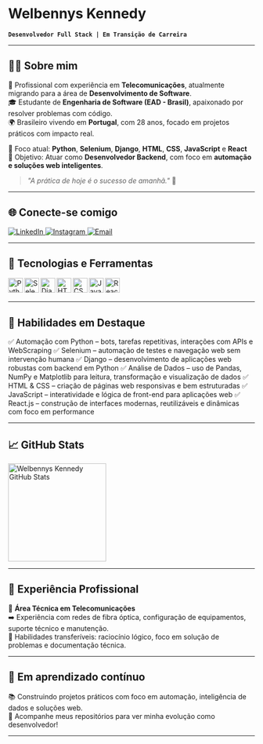 # Welbennys Kennedy

**`Desenvolvedor Full Stack | Em Transição de Carreira`**

---

## 👨‍💻 Sobre mim

💼 Profissional com experiência em **Telecomunicações**, atualmente migrando para a área de **Desenvolvimento de Software**.  
🎓 Estudante de **Engenharia de Software (EAD - Brasil)**, apaixonado por resolver problemas com código.  
🌍 Brasileiro vivendo em **Portugal**, com 28 anos, focado em projetos práticos com impacto real.

📌 Foco atual: **Python**, **Selenium**, **Django**, **HTML**, **CSS**, **JavaScript** e **React**  
🚀 Objetivo: Atuar como **Desenvolvedor Backend**, com foco em **automação e soluções web inteligentes**.

> _"A prática de hoje é o sucesso de amanhã."_ 💬

---

## 🌐 Conecte-se comigo

<p align="left">
    <a href="https://www.linkedin.com/in/seu-usuario-linkedin/" target="_blank">
        <img alt="LinkedIn" title="LinkedIn" src="https://img.shields.io/badge/LinkedIn-0077B5?style=for-the-badge&logo=linkedin&logoColor=white"/>
    </a>
    <a href="https://www.instagram.com/seu-usuario-instagram/" target="_blank">
        <img alt="Instagram" title="Instagram" src="https://img.shields.io/badge/Instagram-E4405F?style=for-the-badge&logo=instagram&logoColor=white"/>
    </a>
    <a href="mailto:seuemail@exemplo.com" target="_blank">
        <img alt="Email" title="Email" src="https://img.shields.io/badge/Email-D14836?style=for-the-badge&logo=gmail&logoColor=white"/>
    </a>
</p>

---

## 🚀 Tecnologias e Ferramentas

<img align="left" alt="Python" title="Python" width="30px" src="https://cdn.jsdelivr.net/gh/devicons/devicon/icons/python/python-original.svg"/>
<img align="left" alt="Selenium" title="Selenium" width="30px" src="https://cdn.jsdelivr.net/gh/devicons/devicon/icons/selenium/selenium-original.svg"/>
<img align="left" alt="Django" title="Django" width="30px" src="https://cdn.jsdelivr.net/gh/devicons/devicon/icons/django/django-plain.svg"/>
<img align="left" alt="HTML" title="HTML" width="30px" src="https://cdn.jsdelivr.net/gh/devicons/devicon/icons/html5/html5-original.svg"/>
<img align="left" alt="CSS" title="CSS" width="30px" src="https://cdn.jsdelivr.net/gh/devicons/devicon/icons/css3/css3-original.svg"/>
<img align="left" alt="JavaScript" title="JavaScript" width="30px" src="https://cdn.jsdelivr.net/gh/devicons/devicon/icons/javascript/javascript-original.svg"/>
<img align="left" alt="React" title="React" width="30px" src="https://cdn.jsdelivr.net/gh/devicons/devicon/icons/react/react-original.svg"/>

<br/>
<br/>

---

## 🔧 Habilidades em Destaque

✅ Automação com Python – bots, tarefas repetitivas, interações com APIs e WebScraping
✅ Selenium – automação de testes e navegação web sem intervenção humana
✅ Django – desenvolvimento de aplicações web robustas com backend em Python
✅ Análise de Dados – uso de Pandas, NumPy e Matplotlib para leitura, transformação e visualização de dados
✅ HTML & CSS – criação de páginas web responsivas e bem estruturadas
✅ JavaScript – interatividade e lógica de front-end para aplicações web
✅ React.js – construção de interfaces modernas, reutilizáveis e dinâmicas com foco em performance

---

## 📈 GitHub Stats

<p>
  <img alt="Welbennys Kennedy GitHub Stats" height="200" src="https://github-readme-stats.vercel.app/api?username=WelbennysKennedy&show_icons=true&theme=tokyonight&include_all_commits=true&locale=pt-br" />
</p>

---

## 📡 Experiência Profissional

🔧 **Área Técnica em Telecomunicações**  
➡️ Experiência com redes de fibra óptica, configuração de equipamentos, suporte técnico e manutenção.  
🎯 Habilidades transferíveis: raciocínio lógico, foco em solução de problemas e documentação técnica.

---

## 🧠 Em aprendizado contínuo

📚 Construindo projetos práticos com foco em automação, inteligência de dados e soluções web.  
📂 Acompanhe meus repositórios para ver minha evolução como desenvolvedor!

---

